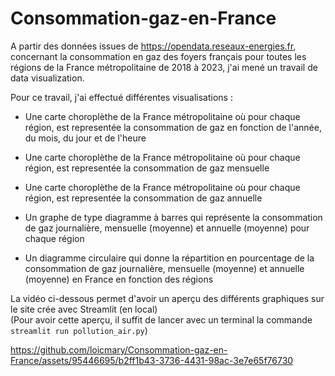 # Consommation-gaz-en-France
A partir des données issues de https://opendata.reseaux-energies.fr, concernant la consommation en gaz des foyers français pour toutes les régions de la France métropolitaine de 2018 à 2023,
j'ai mené un travail de data visualization.

Pour ce travail, j'ai effectué différentes visualisations :
- Une carte choroplèthe de la France métropolitaine où pour chaque région, est representée la consommation de gaz en fonction de l'année, du mois, du jour et de l'heure
-  Une carte choroplèthe de la France métropolitaine où pour chaque région, est representée la consommation de gaz mensuelle
-  Une carte choroplèthe de la France métropolitaine où pour chaque région, est representée la consommation de gaz annuelle

-  Un graphe de type diagramme à barres qui représente la consommation de gaz journalière, mensuelle (moyenne) et annuelle (moyenne) pour chaque région

-  Un diagramme circulaire qui donne la répartition en pourcentage de la consommation de gaz journalière, mensuelle (moyenne) et annuelle (moyenne) en France en fonction des régions 

La vidéo ci-dessous permet d'avoir un aperçu des différents graphiques sur le site crée avec Streamlit (en local)  
(Pour avoir cette aperçu, il suffit de lancer avec un terminal la commande `streamlit run pollution_air.py`)

https://github.com/loicmary/Consommation-gaz-en-France/assets/95446695/b2ff1b43-3736-4431-98ac-3e7e65f76730

